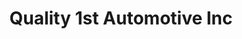 ---
title: "Quality 1st Automotive Inc"
url: /smithfield/quality-1st-automotive-inc/
shop: car repair
---